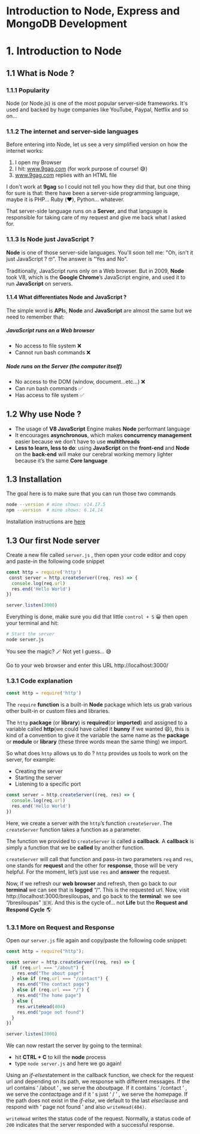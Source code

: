 # Introduction to Node, Express and MongoDB Development
# 1. Introduction to Node
## 1.1 What is Node ?
### 1.1.1 Popularity
Node (or Node.js) is one of the most popular server-side frameworks. It's used and backed by huge companies like YouTube, Paypal, Netflix and so on...

### 1.1.2 The internet and server-side languages
Before entering into Node, let us see a very simplified version on how the internet works:
1. I open my Browser
2. I hit: www.9gag.com (for work purpose of course! 😅)
3. www.9gag.com replies with an HTML file

I don't work at **9gag** so I could not tell you how they did that, but one thing for sure is that: there have been a server-side programming language, maybe it is PHP... Ruby (❤️), Python... whatever.

That server-side language runs on a **Server**, and that language is responsible for taking care of my request and give me back what I asked for.

### 1.1.3 Is Node just JavaScript ?
**Node** is one of those server-side languages. You'll soon tell me: "Oh, isn't it just JavaScript ? 🤓".
The answer is "Yes and No". 

Traditionally, JavaScript runs only on a Web browser. But in 2009, **Node** took V8, which is the **Google Chrome**’s JavaScript engine, and used it to run **JavaScript** on servers.

#### 1.1.4 What differentiates Node and JavaScript ?
The simple word is **API**s, **Node** and **JavaScript** are almost the same but we need to remember that:
##### JavaScript runs on a Web browser
- No access to file system ❌
- Cannot run bash commands ❌

##### Node runs on the Server (the computer itself)
- No access to the DOM (window, document…etc…) ❌
- Can run bash commands ✅
- Has access to file system ✅

## 1.2 Why use Node ?
- The usage of **V8 JavaScript** Engine makes **Node** performant language
- It encourages **asynchronous**, which makes **concurrency management** easier because we don’t have to use **multithreads** 
- **Less to learn, less to do**: using **JavaScript** on the **front-end** and **Node** on the **back-end** will make our cerebral working memory  lighter because it’s the same **Core language**

## 1.3 Installation
The goal here is to make sure that you can run those two commands
```bash
node --version # mine shows: v14.17.5
npm --version  # mine shows: 6.14.14
```
Installation instructions are [here](https://nodejs.org/en/download/)

## 1.3 Our first Node server
Create a new file called `server.js` , then open your code editor and copy and paste-in the following code snippet
```javascript
const http = require('http')
 const server = http.createServer((req, res) => { 
  console.log(req.url) 
  res.end('Hello World')
})

server.listen(3000) 
```

Everything is done, make sure you did that little `control + S` 😀 then open your terminal and hit:
```bash
# Start the server
node server.js
```
You see the magic? 🪄
Not yet I guess… 😅

Go to your web browser and enter this URL http://localhost:3000/


### 1.3.1 Code explanation
```javascript
const http = require('http')
```

The `require` **function** is a built-in **Node** package which lets us grab various other built-in or custom files and libraries.

The `http`  **package** (or **library**) is **required**(or **imported**) and assigned to a variable called **http**(we could have called it **bunny** if we wanted 😄), this is kind of a convention to give it the variable the same name as the **package** or **module** or **library** (these three words mean the same thing) we import.

So what does `http` allows us to do ?
`http` provides us tools to work on the server, for example: 
- Creating the server
- Starting the server
- Listening to a specific port

```javascript
const server = http.createServer((req, res) => { 
  console.log(req.url) 
  res.end('Hello World')
})
```
Here, we create a server with the `http`’s function `createServer`. The `createServer` function takes a function as a parameter.

The function we provided to `createServer` is called a **callback**. A **callback** is simply a function that we be **called** by another function.

`createServer` will call that function and pass-in two parameters `req` and `res`, one stands for **request** and the other for **response**, those will be very helpful. 
For the moment, let’s just use `res` and **answer** the request.

Now, if we refresh our **web browser** and refresh, then go back to our **terminal** we can see that is **logged** “/“. This is the requested url.
Now, visit http://localhost:3000/bresiloupas, and go back to the **terminal**: we see “/bresiloupas” 🇧🇷. And this is the cycle of… not **Life** but the **Request and Respond Cycle** 🌎

### 1.3.1 More on Request and Response
Open our `server.js` file again and copy/paste the following code snippet:
```javascript
const http = require("http");

const server = http.createServer((req, res) => {
  if (req.url === "/about") {
    res.end("The about page")
  } else if (req.url === "/contact") {
    res.end("The contact page")
  } else if (req.url === "/") {
    res.end("The home page")
  } else {
    res.writeHead(404)
    res.end("page not found")
  }
})

server.listen(3000) 
```
We can now restart the server by going to the terminal:
- hit **CTRL + C** to kill the **node** process
- type `node server.js` and here we go again!

Using an *if-else*statement in the callback function, we check for the request url and depending on its path, we response with different messages. If the url contains ‘ /about ’ , we serve the *about*page. If it contains ‘ /contact ’ , we serve the *contact*page and if it ’ s just ‘ / ’ , we serve the *home*page. If the path does not exist in the *if-else*, we default to the last *else*clause and respond with ‘ page not found ’ and also `writeHead(404)`. 

`writeHead` writes the status code of the request. Normally, a status code of `200` indicates that the server responded with a successful response. 

